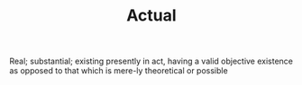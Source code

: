 ---
title: Actual
letter: A
permalink: "/definitions/bld-actual.html"
body: Real; substantial; existing presently in act, having a valid objective existence
  as opposed to that which is mere-ly theoretical or possible
published_at: '2018-07-07'
source: Black's Law Dictionary 2nd Ed (1910)
layout: post
---